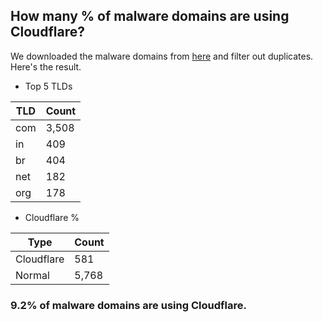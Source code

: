 ## How many % of malware domains are using Cloudflare?


We downloaded the malware domains from [here](https://urlhaus.abuse.ch) and filter out duplicates.
Here's the result.


[//]: # (start replacement)


- Top 5 TLDs

| TLD | Count |
| --- | --- |
| com | 3,508 |
| in | 409 |
| br | 404 |
| net | 182 |
| org | 178 |


- Cloudflare %

| Type | Count |
| --- | --- |
| Cloudflare | 581 |
| Normal | 5,768 |


### 9.2% of malware domains are using Cloudflare.